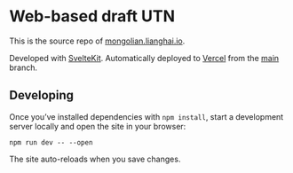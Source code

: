 # Web-based draft UTN

This is the source repo of [mongolian.lianghai.io](https://mongolian.lianghai.io).

Developed with [SvelteKit](https://kit.svelte.dev). Automatically deployed to [Vercel](https://vercel.com/changelog/sveltekit-projects-can-now-be-deployed-with-zero-configuration) from the [main](https://github.com/lianghai/mongolian/tree/main) branch.

## Developing

Once you’ve installed dependencies with `npm install`, start a development server locally and open the site in your browser:

```console
npm run dev -- --open
```

The site auto-reloads when you save changes.
